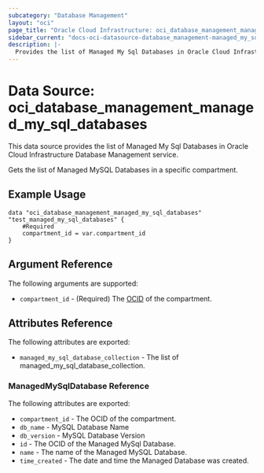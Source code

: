 ```yaml
---
subcategory: "Database Management"
layout: "oci"
page_title: "Oracle Cloud Infrastructure: oci_database_management_managed_my_sql_databases"
sidebar_current: "docs-oci-datasource-database_management-managed_my_sql_databases"
description: |-
  Provides the list of Managed My Sql Databases in Oracle Cloud Infrastructure Database Management service
---
```


# Data Source: oci_database_management_managed_my_sql_databases
This data source provides the list of Managed My Sql Databases in Oracle Cloud Infrastructure Database Management service.

Gets the list of Managed MySQL Databases in a specific compartment.


## Example Usage

```hcl
data "oci_database_management_managed_my_sql_databases" "test_managed_my_sql_databases" {
	#Required
	compartment_id = var.compartment_id
}
```

## Argument Reference

The following arguments are supported:

* `compartment_id` - (Required) The [OCID](https://docs.cloud.oracle.com/iaas/Content/General/Concepts/identifiers.htm) of the compartment.


## Attributes Reference

The following attributes are exported:

* `managed_my_sql_database_collection` - The list of managed_my_sql_database_collection.

### ManagedMySqlDatabase Reference

The following attributes are exported:

* `compartment_id` - The OCID of the compartment.
* `db_name` - MySQL Database Name
* `db_version` - MySQL Database Version
* `id` - The OCID of the Managed MySql Database.
* `name` - The name of the Managed MySQL Database.
* `time_created` - The date and time the Managed Database was created.

